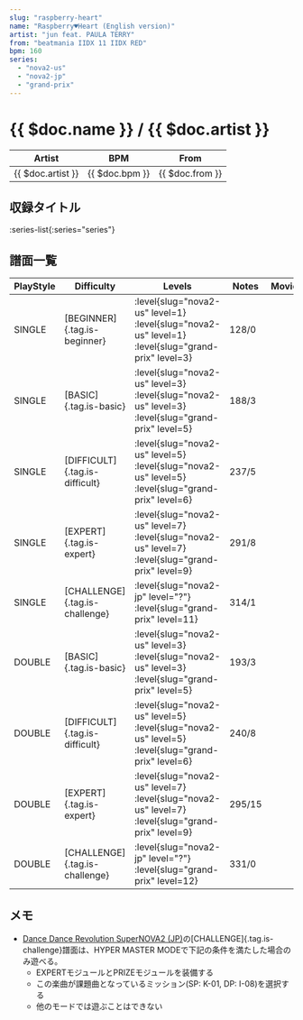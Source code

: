 ```yaml
---
slug: "raspberry-heart"
name: "Raspberry♥Heart (English version)"
artist: "jun feat. PAULA TERRY"
from: "beatmania IIDX 11 IIDX RED"
bpm: 160
series:
  - "nova2-us"
  - "nova2-jp"
  - "grand-prix"
---
```


# {{ $doc.name }} / {{ $doc.artist }}

|Artist|BPM|From|
|------|---|----|
|{{ $doc.artist }}|{{ $doc.bpm }}|{{ $doc.from }}|

## 収録タイトル

:series-list{:series="series"}

## 譜面一覧

|PlayStyle|Difficulty|Levels|Notes|Movie|
|---------|----------|------|-----|-----|
|SINGLE|[BEGINNER]{.tag.is-beginner}|<div class="field is-grouped is-grouped-multiline"> :level{slug="nova2-us" level=1} :level{slug="nova2-us" level=1} :level{slug="grand-prix" level=3}</div>|128/0||
|SINGLE|[BASIC]{.tag.is-basic}|<div class="field is-grouped is-grouped-multiline"> :level{slug="nova2-us" level=3} :level{slug="nova2-us" level=3} :level{slug="grand-prix" level=5}</div>|188/3||
|SINGLE|[DIFFICULT]{.tag.is-difficult}|<div class="field is-grouped is-grouped-multiline"> :level{slug="nova2-us" level=5} :level{slug="nova2-us" level=5} :level{slug="grand-prix" level=6}</div>|237/5||
|SINGLE|[EXPERT]{.tag.is-expert}|<div class="field is-grouped is-grouped-multiline"> :level{slug="nova2-us" level=7} :level{slug="nova2-us" level=7} :level{slug="grand-prix" level=9}</div>|291/8||
|SINGLE|[CHALLENGE]{.tag.is-challenge}|<div class="field is-grouped is-grouped-multiline"> :level{slug="nova2-jp" level="?"} :level{slug="grand-prix" level=11}</div>|314/1||
|DOUBLE|[BASIC]{.tag.is-basic}|<div class="field is-grouped is-grouped-multiline"> :level{slug="nova2-us" level=3} :level{slug="nova2-us" level=3} :level{slug="grand-prix" level=5}</div>|193/3||
|DOUBLE|[DIFFICULT]{.tag.is-difficult}|<div class="field is-grouped is-grouped-multiline"> :level{slug="nova2-us" level=5} :level{slug="nova2-us" level=5} :level{slug="grand-prix" level=6}</div>|240/8||
|DOUBLE|[EXPERT]{.tag.is-expert}|<div class="field is-grouped is-grouped-multiline"> :level{slug="nova2-us" level=7} :level{slug="nova2-us" level=7} :level{slug="grand-prix" level=9}</div>|295/15||
|DOUBLE|[CHALLENGE]{.tag.is-challenge}|<div class="field is-grouped is-grouped-multiline"> :level{slug="nova2-jp" level="?"} :level{slug="grand-prix" level=12}</div>|331/0||

## メモ

- [Dance Dance Revolution SuperNOVA2 (JP)](/series/nova2-jp)の[CHALLENGE]{.tag.is-challenge}譜面は、HYPER MASTER MODEで下記の条件を満たした場合のみ遊べる。
  - EXPERTモジュールとPRIZEモジュールを装備する
  - この楽曲が課題曲となっているミッション(SP: K-01, DP: I-08)を選択する
  - 他のモードでは遊ぶことはできない
